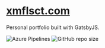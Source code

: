 # [xmflsct.com](https://xmflsct.com)
Personal portfolio built with GatsbyJS.

![Azure Pipelines](https://vsrm.dev.azure.com/xmflsct/_apis/public/Release/badge/972a33a8-9444-4cbd-86fe-74d1c2be903d/1/1) ![GitHub repo size](https://img.shields.io/github/repo-size/xmflsct/xmflsct.github.io)
